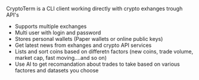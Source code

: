 CryptoTerm is a CLI client working directly with crypto exhanges trough API's
+ Supports multiple exchanges
+ Multi user with login and password
+ Stores personal wallets (Paper wallets or online public keys)
+ Get latest news from exhanges and crypto API services
+ Lists and sort coins based on differetn factors (new coins, trade volume, market cap, fast moving....and so on)
+ Use AI to get recomandation about trades to take based on various factores and datasets you choose
